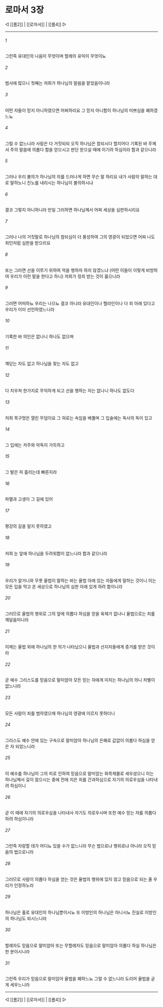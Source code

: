# 로마서 3장

◁ [[롬2]] | [[로마서]] | [[롬4]] ▷
***

###### 1
그런즉 유대인의 나음이 무엇이며 할례의 유익이 무엇이뇨

###### 2
범사에 많으니 첫째는 저희가 하나님의 말씀을 맡았음이니라

###### 3
어떤 자들이 믿지 아니하였으면 어찌하리요 그 믿지 아니함이 하나님의 미쁘심을 폐하겠느뇨

###### 4
그럴 수 없느니라 사람은 다 거짓되되 오직 하나님은 참되시다 할지어다 기록된 바 주께서 주의 말씀에 의롭다 함을 얻으시고 판단 받으실 때에 이기려 하심이라 함과 같으니라

###### 5
그러나 우리 불의가 하나님의 의를 드러나게 하면 무슨 말 하리요 내가 사람의 말하는 대로 말하노니 진노를 내리시는 하나님이 불의하시냐

###### 6
결코 그렇지 아니하니라 만일 그러하면 하나님께서 어찌 세상을 심판하시리요

###### 7
그러나 나의 거짓말로 하나님의 참되심이 더 풍성하여 그의 영광이 되었으면 어찌 나도 죄인처럼 심판을 받으리요

###### 8
또는 그러면 선을 이루기 위하여 악을 행하자 하지 않겠느냐 (어떤 이들이 이렇게 비방하여 우리가 이런 말을 한다고 하니) 저희가 정죄 받는 것이 옳으니라

###### 9
그러면 어떠하뇨 우리는 나으뇨 결코 아니라 유대인이나 헬라인이나 다 죄 아래 있다고 우리가 이미 선언하였느니라

###### 10
기록한 바 의인은 없나니 하나도 없으며

###### 11
깨닫는 자도 없고 하나님을 찾는 자도 없고

###### 12
다 치우쳐 한가지로 무익하게 되고 선을 행하는 자는 없나니 하나도 없도다

###### 13
저희 목구멍은 열린 무덤이요 그 혀로는 속임을 베풀며 그 입술에는 독사의 독이 있고

###### 14
그 입에는 저주와 악독이 가득하고

###### 15
그 발은 피 흘리는데 빠른지라

###### 16
파멸과 고생이 그 길에 있어

###### 17
평강의 길을 알지 못하였고

###### 18
저희 눈 앞에 하나님을 두려워함이 없느니라 함과 같으니라

###### 19
우리가 알거니와 무릇 율법이 말하는 바는 율법 아래 있는 자들에게 말하는 것이니 이는 모든 입을 막고 온 세상으로 하나님의 심판 아래 있게 하려 함이니라

###### 20
그러므로 율법의 행위로 그의 앞에 의롭다 하심을 얻을 육체가 없나니 율법으로는 죄를 깨달음이니라

###### 21
이제는 율법 외에 하나님의 한 의가 나타났으니 율법과 선지자들에게 증거를 받은 것이라

###### 22
곧 예수 그리스도를 믿음으로 말미암아 모든 믿는 자에게 미치는 하나님의 의니 차별이 없느니라

###### 23
모든 사람이 죄를 범하였으매 하나님의 영광에 이르지 못하더니

###### 24
그리스도 예수 안에 있는 구속으로 말미암아 하나님의 은혜로 값없이 의롭다 하심을 얻은 자 되었느니라

###### 25
이 예수를 하나님이 그의 피로 인하여 믿음으로 말미암는 화목제물로 세우셨으니 이는 하나님께서 길이 참으시는 중에 전에 지은 죄를 간과하심으로 자기의 의로우심을 나타내려 하심이니

###### 26
곧 이 때에 자기의 의로우심을 나타내사 자기도 의로우시며 또한 예수 믿는 자를 의롭다 하려 하심이니라

###### 27
그런즉 자랑할 데가 어디뇨 있을 수가 없느니라 무슨 법으로냐 행위로냐 아니라 오직 믿음의 법으로니라

###### 28
그러므로 사람이 의롭다 하심을 얻는 것은 율법의 행위에 있지 않고 믿음으로 되는 줄 우리가 인정하노라

###### 29
하나님은 홀로 유대인의 하나님뿐이시뇨 또 이방인의 하나님은 아니시뇨 진실로 이방인의 하나님도 되시느니라

###### 30
할례자도 믿음으로 말미암아 또는 무할례자도 믿음으로 말미암아 의롭다 하실 하나님은 한 분이시니라

###### 31
그런즉 우리가 믿음으로 말미암아 율법을 폐하느뇨 그럴 수 없느니라 도리어 율법을 굳게 세우느니라

***
◁ [[롬2]] | [[로마서]] | [[롬4]] ▷